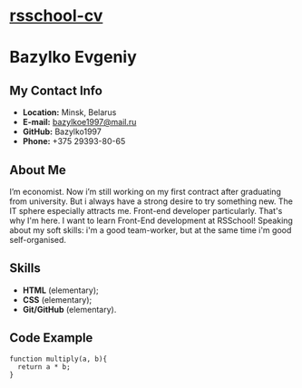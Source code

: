 # [rsschool-cv](https://github.com/Bazylko1997/rsschool-cv/edit/gh-pages/cv.md)
# Bazylko Evgeniy
## My Contact Info
- **Location:** Minsk, Belarus
- **E-mail:** bazylkoe1997@mail.ru
- **GitHub:** Bazylko1997
- **Phone:** +375 29393-80-65
## About Me
I’m economist. Now i’m still working on my first contract after graduating from university. But i always have a strong desire to try something new. The IT sphere especially attracts me. Front-end developer particularly. That's why I'm here. I want to learn Front-End development at RSSchool! Speaking about my soft skills: i'm a good team-worker, but at the same time i'm good self-organised.
## Skills
- **HTML** (elementary);
- **CSS** (elementary);
- **Git/GitHub** (elementary).
## Code Example
```
function multiply(a, b){
  return a * b;
}
```


